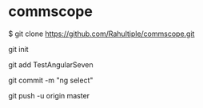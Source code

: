 # commscope

$ git clone https://github.com/Rahultiple/commscope.git

git init

 git add TestAngularSeven

git commit -m "ng select"

git push -u origin master


